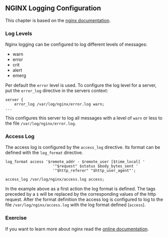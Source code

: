 ## NGINX Logging Configuration
This chapter is based on the [nginx documentation](https://docs.nginx.com/nginx/admin-guide/monitoring/logging/).

### Log Levels
Nginx logging can be configured to log different levels of messages:

- warn
- error
- crit
- alert
- emerg

Per default the `error` level is used. To configure the log level for a server, put the `error_log` directive in the servers context:

~~~~
server {
    error_log /var/log/nginx/error.log warn;
...
~~~~
This configures this server to log all messages with a level of `warn` or less to the file `/var/log/nginx/error.log`.

### Access Log
The access log is configured by the `access_log` directive. Its format can be defined with the `log_format` directive.

~~~~
log_format access '$remote_addr - $remote_user [$time_local] '
                     '"$request" $status $body_bytes_sent '
                     '"$http_referer" "$http_user_agent"';

access_log /var/log/nginx/access.log access;
~~~~

In the example above as a first action the log format is defined. The tags preceded by a `$` will be replaced by the corresponding values of the http request. After the format definition the access log is configured to log to the file `/var/log/nginx/access.log` with the log format defined (`access`).

### Exercise
If you want to learn more about nginx read the [online documentation](https://nginx.org/en/docs/).


